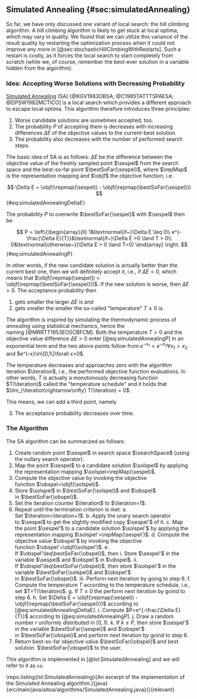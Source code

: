 ## Simulated Annealing {#sec:simulatedAnnealing}

So far, we have only discussed one variant of local search: the hill climbing algorithm.
A hill climbing algorithm is likely to get stuck at local optima, which may vary in quality.
We found that we can utilize this variance of the result quality by restarting the optimization process when it could not improve any more in [@sec:stochasticHillClimbingWithRestarts].
Such a restart is costly, as it forces the local search to start completely from scratch (while we, of course, remember the best-ever solution in a variable hidden from the algorithm).

### Idea: Accepting Worse Solutions with Decreasing Probability

[Simulated Annealing](http://en.wikipedia.org/wiki/Simulated_annealing) (SA)&nbsp;[@KGV1983OBSA; @C1985TATTTSPAESA; @DPSW1982MCTICO] is a local search which provides a different approach to escape local optima.
This algorithm therefore introduces three principles:

1. Worse candidate solutions are sometimes accepted, too.
2. The probability&nbsp;$P$ of accepting them is decreases with increasing differences&nbsp;$\Delta E$ of the objective values to the current-best solution.
3. The probability also decreases with the number of performed search steps.

The basic idea of SA is as follows:
$\Delta E$ be the difference between the objective value of the freshly sampled point&nbsp;$\sespel$ from the search space and the best-so-far point&nbsp;$\bestSoFar{\sespel}$, where $\repMap$ is the representation mapping and $\objf$ the objective function, i.e.

$$ \Delta E = \objf(\repmap(\sespel)) - \objf(\repmap(\bestSoFar{\sespel})) $$ {#eq:simulatedAnnealingDeltaE}

The probability $P$ to overwrite $\bestSoFar{\sespel}$ with $\sespel$ then be

$$ P = \left\{\begin{array}{ll} 1&\textnormal{if~}\Delta E \leq 0\\ e^{-\frac{\Delta E}{T}}&\textnormal{if~}\Delta E >0 \land T > 0\\ 0&\textnormal{otherwise~}(\Delta E > 0 \land T=0) \end{array} \right. $$ {#eq:simulatedAnnealingP}

In other words, if the new candidate solution is actually better than the current best one, then we will definitely accept it, i.e., if $\Delta E < 0$, which means that $\objf(\repmap(\sespel)) < \objf(\repmap(\bestSoFar{\sespel}))$.
If the new solution is worse, then $\Delta E > 0$.
The acceptance probability then

1. gets smaller the larger $\Delta E$ is and 
2. gets smaller the smaller the so-called "temperature" $T\geq 0$ is.

The algorithm is inspired by simulating the thermodynamic process of *annealing* using statistical mechanics, hence the naming&nbsp;[@MRRTT1953EOSCBFCM].
Both the temperature&nbsp;$T>0$ and the objective value difference&nbsp;$\Delta E>0$ enter [@eq:simulatedAnnealingP] in an exponential term and the two above points follow from $e^{-x_1}<e^{-x_2}\forall x_1>x_2$ and $e^{-x}\in\[0,1\]\forall x>0$.     

The temperature decreases and approaches zero with the algorithm iteration&nbsp;$\iteration$, i.e., the performed objective function evaluations.
In other words, $T$ is actually a monotonously decreasing function $T(\iteration)$ called the "temperature schedule" and it holds that $\lim_{\iteration\rightarrow\infty} T(\iteration) = 0$.

This means, we can add a third point, namely

3. The acceptance probability decreases over time.


### The Algorithm

The SA algorithm can be summarized as follows:

1. Create random point&nbsp;$\sespel$ in search space&nbsp;$\searchSpace$ (using the nullary search operator).
2. Map the point&nbsp;$\sespel$ to a candidate solution&nbsp;$\solspel$ by applying the representation mapping&nbsp;$\solspel=\repMap(\sespel)$.
3. Compute the objective value by invoking the objective function&nbsp;$\obspel=\objf(\solspel)$.
4. Store&nbsp;$\solspel$ in&nbsp;$\bestSoFar{\solspel}$ and&nbsp;$\obspel$ in&nbsp;$\bestSoFar{\obspel}$.
5. Set the iteration counter&nbsp;$\iteration$ to $\iteration=1$.
6. Repeat until the termination criterion is met:
    a. Set&nbsp;$\iteration=\iteration+1$.
    b. Apply the unary search operator to&nbsp;$\sespel$ to get the slightly modified copy&nbsp;$\sespel'$ of it.
    c. Map the point&nbsp;$\sespel'$ to a candidate solution&nbsp;$\solspel'$ by applying the representation mapping&nbsp;$\solspel'=\repMap(\sespel')$.
    d. Compute the objective value&nbsp;$\obspel'$ by invoking the objective function&nbsp;$\obspel'=\objf(\solspel')$.
    e. If&nbsp;$\obspel'\leq\bestSoFar{\obspel}$, then
       i. Store&nbsp;$\sespel'$ in the variable&nbsp;$\sespel$ and&nbsp;$\obspel'$ in&nbsp;$\obspel$.
       ii. If&nbsp;$\obspel'\leq\bestSoFar{\obspel}$, then store&nbsp;$\solspel'$ in the variable&nbsp;$\bestSoFar{\solspel}$ and&nbsp;$\obspel'$ in&nbsp;$\bestSoFar{\obspel}$.
       iii. Perform next iteration by going to step&nbsp;6.
    f. Compute the temperature $T$ according to the temperature schedule, i.e., set $T=T(\iteration)$.
    g. If&nbsp;$T\leq 0$ the perform next iteration by goind to step&nbsp;6.
    h. Set $\Delta E = \objf(\repmap(\sespel)) - \objf(\repmap(\bestSoFar{\sespel}))$ according to [@eq:simulatedAnnealingDeltaE].
    i. Compute $P=e^{-\frac{\Delta E}{T}}$ according to [@eq:simulatedAnnealingP].
    j. Draw a random number $r$ uniformly distributed in $[0,1)$.
    k. If&nbsp;$k\leq P$, then store&nbsp;$\sespel'$ in the variable&nbsp;$\bestSoFar{\sespel}$ and&nbsp;$\obspel'$ in&nbsp;$\bestSoFar{\obspel}$ and perform next iteration by goind to step&nbsp;6.    
7. Return best-so-far objective value&nbsp;$\bestSoFar{\obspel}$ and best solution&nbsp;&nbsp;$\bestSoFar{\obspel}$ to the user.

This algorithm is implemented in [@lst:SimulatedAnnealing] and we will refer to it as&nbsp;`sa`.

\repo.listing{lst:SimulatedAnnealing}{An excerpt of the implementation of the Simulated Annealing algorithm.}{java}{src/main/java/aitoa/algorithms/SimulatedAnnealing.java}{}{relevant}
